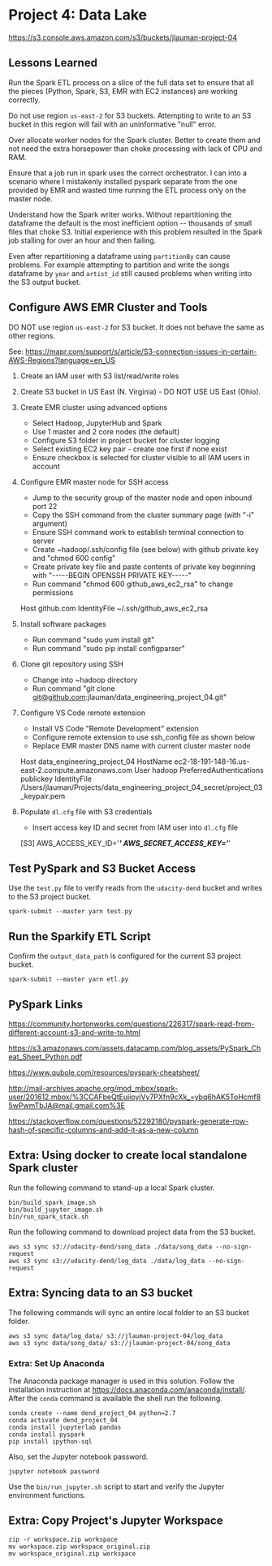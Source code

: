 # Project 4: Data Lake

https://s3.console.aws.amazon.com/s3/buckets/jlauman-project-04



## Lessons Learned

Run the Spark ETL process on a slice of the full data set to ensure that all the pieces (Python, Spark,
S3, EMR with EC2 instances) are working correctly.

Do not use region `us-east-2` for S3 buckets. Attempting to write to an S3 bucket in this region will
fail with an uninformative "null" error.

Over allocate worker nodes for the Spark cluster. Better to create them and not need the extra horsepower
than choke processing with lack of CPU and RAM.

Ensure that a job run in spark uses the correct orchestrator. I can into a scenario where I mistakenly
installed pyspark separate from the one provided by EMR and wasted time running the ETL process only
on the master node.

Understand how the Spark writer works. Without repartitioning the dataframe the default is the most
inefficient option -- thousands of small files that choke S3. Initial experience with this problem
resulted in the Spark job stalling for over an hour and then failing.

Even after repartitioning a dataframe using `partitionBy` can cause problems. For example attempting to
partition and write the songs dataframe by `year` and `artist_id` still caused problems when writing into
the S3 output bucket.


## Configure AWS EMR Cluster and Tools

DO NOT use region `us-east-2` for S3 bucket. It does not behave the same as other regions.

See: https://mapr.com/support/s/article/S3-connection-issues-in-certain-AWS-Regions?language=en_US

1. Create an IAM user with S3 list/read/write roles

2. Create S3 bucket in US East (N. Virginia) - DO NOT USE US East (Ohio).

3. Create EMR cluster using advanced options
    - Select Hadoop, JupyterHub and Spark
    - Use 1 master and 2 core nodes (the default)
    - Configure S3 folder in project bucket for cluster logging
    - Select existing EC2 key pair - create one first if none exist
    - Ensure checkbox is selected for cluster visible to all IAM users in account

4. Configure EMR master node for SSH access
    - Jump to the security group of the master node and open inbound port 22
    - Copy the SSH command from the cluster summary page (with "-i" argument)
    - Ensure SSH command work to establish terminal connection to server
    - Create ~hadoop/.ssh/config file (see below) with github private key and "chmod 600 config"
    - Create private key file and paste contents of private key beginning with "-----BEGIN OPENSSH PRIVATE KEY-----"
    - Run command "chmod 600 github_aws_ec2_rsa" to change permissions

    Host github.com
      IdentityFile ~/.ssh/github_aws_ec2_rsa

5. Install software packages
    - Run command "sudo yum install git"
    - Run command "sudo pip install configparser"

6. Clone git repository using SSH
    - Change into ~hadoop directory
    - Run command "git clone git@github.com:jlauman/data_engineering_project_04.git"

7. Configure VS Code remote extension
    - Install VS Code "Remote Development" extension
    - Configure remote extension to use ssh_config file as shown below
    - Replace EMR master DNS name with current cluster master node

    Host data_engineering_project_04
    HostName ec2-18-191-148-16.us-east-2.compute.amazonaws.com
    User hadoop
    PreferredAuthentications publickey
    IdentityFile /Users/jlauman/Projects/data_engineering_project_04_secret/project_03_keypair.pem

8. Populate `dl.cfg` file with S3 credentials
    - Insert access key ID and secret from IAM user into `dl.cfg` file

    [S3]
    AWS_ACCESS_KEY_ID='***'
    AWS_SECRET_ACCESS_KEY='***'


## Test PySpark and S3 Bucket Access

Use the `test.py` file to verify reads from the `udacity-dend` bucket and writes to the S3 project bucket.

    spark-submit --master yarn test.py


## Run the Sparkify ETL Script

Confirm the `output_data_path` is configured for the current S3 project bucket.

    spark-submit --master yarn etl.py


## PySpark Links

https://community.hortonworks.com/questions/226317/spark-read-from-different-account-s3-and-write-to.html

https://s3.amazonaws.com/assets.datacamp.com/blog_assets/PySpark_Cheat_Sheet_Python.pdf

https://www.qubole.com/resources/pyspark-cheatsheet/

http://mail-archives.apache.org/mod_mbox/spark-user/201612.mbox/%3CCAFbeQtEuiioyjVy7PXfn9cXk_=ybq6hAK5ToHcmf85wPwmTbJA@mail.gmail.com%3E

https://stackoverflow.com/questions/52292180/pyspark-generate-row-hash-of-specific-columns-and-add-it-as-a-new-column


## Extra: Using docker to create local standalone Spark cluster

Run the following command to stand-up a local Spark cluster.

    bin/build_spark_image.sh
    bin/build_jupyter_image.sh
    bin/run_spark_stack.sh

Run the following command to download project data from the S3 bucket.

    aws s3 sync s3://udacity-dend/song_data ./data/song_data --no-sign-request
    aws s3 sync s3://udacity-dend/log_data ./data/log_data --no-sign-request


## Extra: Syncing data to an S3 bucket

The following commands will sync an entire local folder to an S3 bucket folder.

    aws s3 sync data/log_data/ s3://jlauman-project-04/log_data
    aws s3 sync data/song_data/ s3://jlauman-project-04/song_data


### Extra: Set Up Anaconda

The Anaconda package manager is used in this solution.
Follow the installation instruction at <https://docs.anaconda.com/anaconda/install/>.
After the `conda` command is available the shell run the following.

    conda create --name dend_project_04 python=2.7
    conda activate dend_project_04
    conda install jupyterlab pandas
    conda install pyspark
    pip install ipython-sql

Also, set the Jupyter notebook password.

    jupyter notebook password

Use the `bin/run_jupyter.sh` script to start and verify the Jupyter environment functions.


## Extra: Copy Project's Jupyter Workspace

    zip -r workspace.zip workspace
    mv workspace.zip workspace_original.zip
    mv workspace_original.zip workspace
